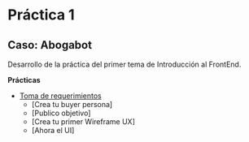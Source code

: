 # Práctica 1 

## Caso: Abogabot

Desarrollo de la práctica del primer tema de Introducción al FrontEnd.

**Prácticas**
- [Toma de requerimientos](./1.-requerimientos.md)
    - [Crea tu buyer persona]
  - [Publico objetivo]
  - [Crea tu primer Wireframe UX]
  - [Ahora el UI]
